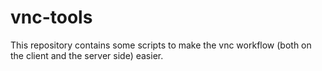 vnc-tools
===================

This repository contains some scripts to make the vnc workflow 
(both on the client and the server side) easier. 

